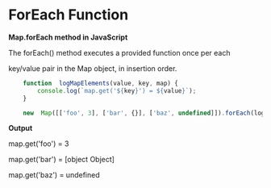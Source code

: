 # ForEach Function

**Map.forEach method in JavaScript**

The forEach() method executes a provided function once per each

key/value pair in the Map object, in insertion order.
```js
    function  logMapElements(value, key, map) {
        console.log(`map.get('${key}') = ${value}`);
    }

    new  Map([['foo', 3], ['bar', {}], ['baz', undefined]]).forEach(logMapElements);
```
**Output**

map.get('foo') = 3

map.get('bar') = [object Object]

map.get('baz') = undefined
